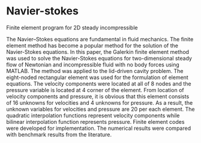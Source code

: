 # Navier-stokes
Finite element program for 2D steady incompressible

The Navier–Stokes equations are fundamental in fluid mechanics. The finite element method has become a popular method for the solution of the Navier-Stokes equations. In this paper, the Galerkin finite element method was used to solve the Navier-Stokes equations for two-dimensional steady flow of Newtonian and incompressible fluid with no body forces using MATLAB. The method was applied to the lid-driven cavity problem. The eight-noded rectangular element was used for the formulation of element equations. The velocity components were located at all of 8 nodes and the pressure variable is located at 4 corner of the element. From location of velocity components and pressure, it is obvious that this element consists of 16 unknowns for velocities and 4 unknowns for pressure. As a result, the unknown variables for velocities and pressure are 20 per each element. The quadratic interpolation functions represent velocity components while bilinear interpolation function represents pressure. Finite element codes were developed for implementation. The numerical results were compared with benchmark results from the literature. 
